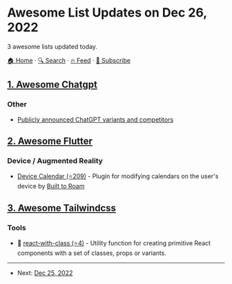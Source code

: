 # Awesome List Updates on Dec 26, 2022

3 awesome lists updated today.

[🏠 Home](/README.md) · [🔍 Search](https://www.trackawesomelist.com/search/) · [🔥 Feed](https://www.trackawesomelist.com/rss.xml) · [📮 Subscribe](https://trackawesomelist.us17.list-manage.com/subscribe?u=d2f0117aa829c83a63ec63c2f&id=36a103854c)



## [1. Awesome Chatgpt](/content/saharmor/awesome-chatgpt/README.md)

### Other

*   [Publicly announced ChatGPT variants and competitors](https://twitter.com/goodside/status/1606611869661384706)

## [2. Awesome Flutter](/content/Solido/awesome-flutter/README.md)

### Device / Augmented Reality

*   [Device Calendar (⭐209)](https://github.com/builttoroam/device_calendar) - Plugin for modifying calendars on the user's device by [Built to Roam](http://builttoroam.com)

## [3. Awesome Tailwindcss](/content/aniftyco/awesome-tailwindcss/README.md)

### Tools

*   💼 [react-with-class (⭐4)](https://github.com/antomics/react-with-class) - Utility function for creating primitive React components with a set of classes, props or variants.

---

- Next: [Dec 25, 2022](/content/2022/12/25/README.md)